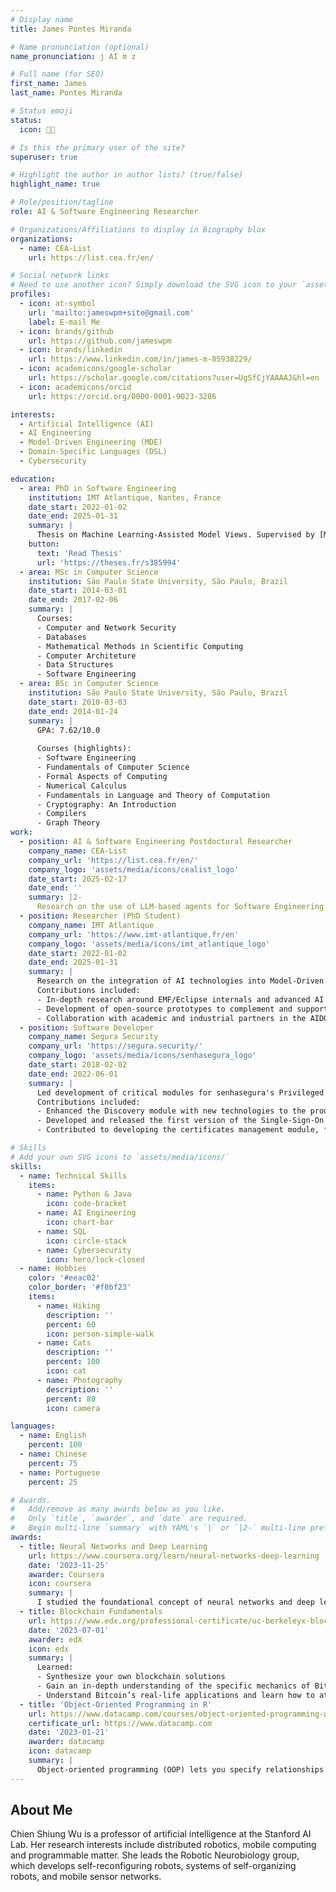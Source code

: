 ```yaml
---
# Display name
title: James Pontes Miranda

# Name pronunciation (optional)
name_pronunciation: j AI m z

# Full name (for SEO)
first_name: James
last_name: Pontes Miranda

# Status emoji
status:
  icon: 🧑‍💻

# Is this the primary user of the site?
superuser: true

# Highlight the author in author lists? (true/false)
highlight_name: true

# Role/position/tagline
role: AI & Software Engineering Researcher

# Organizations/Affiliations to display in Biography blox
organizations:
  - name: CEA-List
    url: https://list.cea.fr/en/

# Social network links
# Need to use another icon? Simply download the SVG icon to your `assets/media/icons/` folder.
profiles:
  - icon: at-symbol
    url: 'mailto:jameswpm+site@gmail.com'
    label: E-mail Me
  - icon: brands/github
    url: https://github.com/jameswpm
  - icon: brands/linkedin
    url: https://www.linkedin.com/in/james-m-85938229/
  - icon: academicons/google-scholar
    url: https://scholar.google.com/citations?user=UgSfCjYAAAAJ&hl=en
  - icon: academicons/orcid
    url: https://orcid.org/0000-0001-9023-3286

interests:
  - Artificial Intelligence (AI)
  - AI Engineering
  - Model-Driven Engineering (MDE)
  - Domain-Specific Languages (DSL)
  - Cybersecurity

education:
  - area: PhD in Software Engineering
    institution: IMT Atlantique, Nantes, France
    date_start: 2022-01-02
    date_end: 2025-01-31
    summary: |
      Thesis on Machine Learning-Assisted Model Views. Supervised by [Massimo Tisi](https://massimotisi.github.io/). Presented papers at 3 international conferences with the contributions being published in the Journal of Object Technology (JOT).
    button:
      text: 'Read Thesis'
      url: 'https://theses.fr/s385994'
  - area: MSc in Computer Science
    institution: São Paulo State University, São Paulo, Brazil
    date_start: 2014-03-01
    date_end: 2017-02-06
    summary: |
      Courses:
      - Computer and Network Security
      - Databases 
      - Mathematical Methods in Scientific Computing
      - Computer Architeture 
      - Data Structures 
      - Software Engineering
  - area: BSc in Computer Science
    institution: São Paulo State University, São Paulo, Brazil
    date_start: 2010-03-03
    date_end: 2014-01-24
    summary: |
      GPA: 7.62/10.0
      
      Courses (highlights):
      - Software Engineering
      - Fundamentals of Computer Science
      - Formal Aspects of Computing
      - Numerical Calculus
      - Fundamentals in Language and Theory of Computation
      - Cryptography: An Introduction
      - Compilers
      - Graph Theory
work:
  - position: AI & Software Engineering Postdoctoral Researcher
    company_name: CEA-List
    company_url: 'https://list.cea.fr/en/'
    company_logo: 'assets/media/icons/cealist_logo'
    date_start: 2025-02-17
    date_end: ''
    summary: |2-
      Research on the use of LLM-based agents for Software Engineering
  - position: Researcher (PhD Student)
    company_name: IMT Atlantique
    company_url: 'https://www.imt-atlantique.fr/en'
    company_logo: 'assets/media/icons/imt_atlantique_logo'
    date_start: 2022-01-02
    date_end: 2025-01-31
    summary: |
      Research on the integration of AI technologies into Model-Driven Engineering to enhance modeling tools at LS2N lab within the Naomod research group.
      Contributions included:
      - In-depth research around EMF/Eclipse internals and advanced AI technologies, including Graph Neural Networks (GNNs) and Large Language Models (LLMs), resulting in successful publications at international conferences.
      - Development of open-source prototypes to complement and support published research.
      - Collaboration with academic and industrial partners in the AIDOaRt European project, contributing to cutting-edge research and innovation.
  - position: Software Developer
    company_name: Segura Security
    company_url: 'https://segura.security/'
    company_logo: 'assets/media/icons/senhasegura_logo'
    date_start: 2018-02-02
    date_end: 2022-06-01
    summary: |
      Led development of critical modules for senhasegura's Privileged Access Management (PAM) tool.
      Contributions included:
      - Enhanced the Discovery module with new technologies to the product catalog, including Unix, IBM DataPower, and Websphere.
      - Developed and released the first version of the Single-Sign-On feature.
      - Contributed to developing the certificates management module, from initial requirements to the first release.

# Skills
# Add your own SVG icons to `assets/media/icons/`
skills:
  - name: Technical Skills
    items:
      - name: Python & Java
        icon: code-bracket
      - name: AI Engineering
        icon: chart-bar
      - name: SQL
        icon: circle-stack
      - name: Cybersecurity
        icon: hero/lock-closed
  - name: Hobbies
    color: '#eeac02'
    color_border: '#f0bf23'
    items:
      - name: Hiking
        description: ''
        percent: 60
        icon: person-simple-walk
      - name: Cats
        description: ''
        percent: 100
        icon: cat
      - name: Photography
        description: ''
        percent: 80
        icon: camera

languages:
  - name: English
    percent: 100
  - name: Chinese
    percent: 75
  - name: Portuguese
    percent: 25

# Awards.
#   Add/remove as many awards below as you like.
#   Only `title`, `awarder`, and `date` are required.
#   Begin multi-line `summary` with YAML's `|` or `|2-` multi-line prefix and indent 2 spaces below.
awards:
  - title: Neural Networks and Deep Learning
    url: https://www.coursera.org/learn/neural-networks-deep-learning
    date: '2023-11-25'
    awarder: Coursera
    icon: coursera
    summary: |
      I studied the foundational concept of neural networks and deep learning. By the end, I was familiar with the significant technological trends driving the rise of deep learning; build, train, and apply fully connected deep neural networks; implement efficient (vectorized) neural networks; identify key parameters in a neural network’s architecture; and apply deep learning to your own applications.
  - title: Blockchain Fundamentals
    url: https://www.edx.org/professional-certificate/uc-berkeleyx-blockchain-fundamentals
    date: '2023-07-01'
    awarder: edX
    icon: edx
    summary: |
      Learned:
      - Synthesize your own blockchain solutions
      - Gain an in-depth understanding of the specific mechanics of Bitcoin
      - Understand Bitcoin’s real-life applications and learn how to attack and destroy Bitcoin, Ethereum, smart contracts and Dapps, and alternatives to Bitcoin’s Proof-of-Work consensus algorithm
  - title: 'Object-Oriented Programming in R'
    url: https://www.datacamp.com/courses/object-oriented-programming-with-s3-and-r6-in-r
    certificate_url: https://www.datacamp.com
    date: '2023-01-21'
    awarder: datacamp
    icon: datacamp
    summary: |
      Object-oriented programming (OOP) lets you specify relationships between functions and the objects that they can act on, helping you manage complexity in your code. This is an intermediate level course, providing an introduction to OOP, using the S3 and R6 systems. S3 is a great day-to-day R programming tool that simplifies some of the functions that you write. R6 is especially useful for industry-specific analyses, working with web APIs, and building GUIs.
---
```


## About Me

Chien Shiung Wu is a professor of artificial intelligence at the Stanford AI Lab. Her research interests include distributed robotics, mobile computing and programmable matter. She leads the Robotic Neurobiology group, which develops self-reconfiguring robots, systems of self-organizing robots, and mobile sensor networks.
